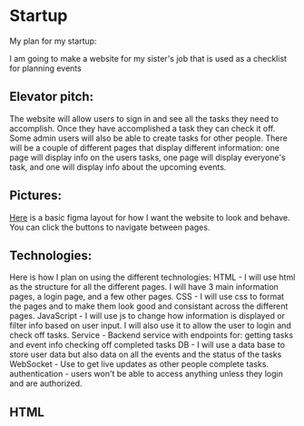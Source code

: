 # Startup
My plan for my startup:

I am going to make a website for my sister's job that is used as a checklist for planning events 

## Elevator pitch:
The website will allow users to sign in and see all the tasks they need to accomplish. Once they have accomplished a task they can check it off. Some admin users will also be able to create tasks for other people. There will be a couple of different pages that display different information: one page will display info on the users tasks, one page will display everyone's task, and one will display info about the upcoming events. 

## Pictures:
[Here](https://www.figma.com/proto/V7gN2ChcDAAJcxPaZQRLbd/RCL-Website?type=design&node-id=14-38&t=3qO7YGSMwwqTZn4J-0&scaling=min-zoom&page-id=0%3A1&starting-point-node-id=1%3A2) is a basic figma layout for how I want the website to look and behave. You can click the buttons to navigate between pages.

## Technologies:
Here is how I plan on using the different technologies:
HTML - I will use html as the structure for all the different pages. I will have 3 main information pages, a login page, and a few other pages.
CSS - I will use css to format the pages and to make them look good and consistant across the different pages.
JavaScript - I will use js to change how information is displayed or filter info based on user input. I will also use it to allow the user to login and check off tasks.
Service - Backend service with endpoints for:
getting tasks and event info
checking off completed tasks
DB - I will use a data base to store user data but also data on all the events and the status of the tasks
WebSocket - Use to get live updates as other people complete tasks.
authentication - users won't be able to access anything unless they login and are authorized.

## HTML 